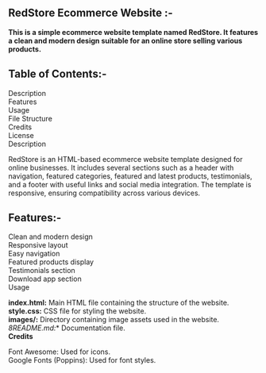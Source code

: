 ## RedStore Ecommerce Website :-

**This is a simple ecommerce website template named RedStore. It features a clean and modern design suitable for an online store selling various products.**


## Table of Contents:-

Description<br>
Features<br>
Usage<br>
File Structure<br>
Credits<br>
License<br>
Description<br>

RedStore is an HTML-based ecommerce website template designed for online businesses. It includes several sections such as a header with navigation, featured categories, featured and latest products, testimonials, and a footer with useful links and social media integration. The template is responsive, ensuring compatibility across various devices.

## Features:-

Clean and modern design<br>
Responsive layout<br>
Easy navigation<br>
Featured products display<br>
Testimonials section<br>
Download app section<br>
Usage<br>

**index.html:** Main HTML file containing the structure of the website.<br>
**style.css:** CSS file for styling the website.<br>
**images/:** Directory containing image assets used in the website.<br>
*8README.md:**  Documentation file.<br>
**Credits**

Font Awesome: Used for icons.<br>
Google Fonts (Poppins): Used for font styles.<br>

